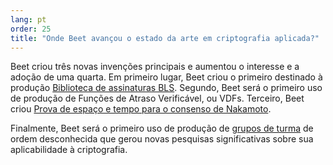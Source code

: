 ```yaml
---
lang: pt
order: 25
title: "Onde Beet avançou o estado da arte em criptografia aplicada?"
---
```


Beet criou três novas invenções principais e aumentou o interesse e a adoção de uma quarta. Em primeiro lugar, Beet criou o primeiro destinado à produção [Biblioteca de assinaturas BLS](https://github.com/Beet-Network/bls-signatures). Segundo, Beet será o primeiro uso de produção de Funções de Atraso Verificável, ou VDFs. Terceiro, Beet criou [Prova de espaço e tempo para o consenso de Nakamoto](https://www.beet.net/assets/BeetGreenPaper.pdf).

Finalmente, Beet será o primeiro uso de produção de [grupos de turma](https://github.com/Beet-Network/vdf-competition/blob/master/classgroups.pdf) de ordem desconhecida que gerou novas pesquisas significativas sobre sua aplicabilidade à criptografia.
